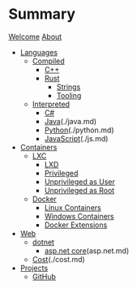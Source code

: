 # Summary

[Welcome](./welcome.md)
[About](./about.md)

* [Languages](./languages/languages.md)
  * [Compiled](./compiled.md)
    * [C++](./languages/cpp/cpp.md)
    * [Rust](./languages/rust/rust.md)
        * [Strings](./languages/rust/strings.md)
        * [Tooling](./languages/rust/tooling.md)
  * [Interpreted](./interpreted.md)
    * [C#](./languages/dotnet/dotnet.md)
    * [Java]()(./java.md)
    * [Python]()(./python.md)
    * [JavaScript]()(./js.md)        
* [Containers](./containers.md)
  * [LXC](./containers/lxc/lxc.md)
    * [LXD](./containers/lxc/lxd.md)    
    * [Privileged](./containers/lxc/privileged.md)
    * [Unprivileged as User](./containers/lxc/unprivileged_user.md)
    * [Unprivileged as Root](./containers/lxc/unprivileged_root.md)
  * [Docker](./containers/docker/docker.md)
    * [Linux Containers](./containers/docker/docker_linux.md)        
    * [Windows Containers](./containers/docker/docker_windows.md)        
    * [Docker Extensions](./containers/docker/docker_extensions.md)
* [Web](./web.md)
  * [dotnet](./dotnet.md)
    * [asp.net core]()(asp.net.md)
  * [Cost]()(./cost.md)
* [Projects](./projects.md)
  * [GitHub](./github.md)

